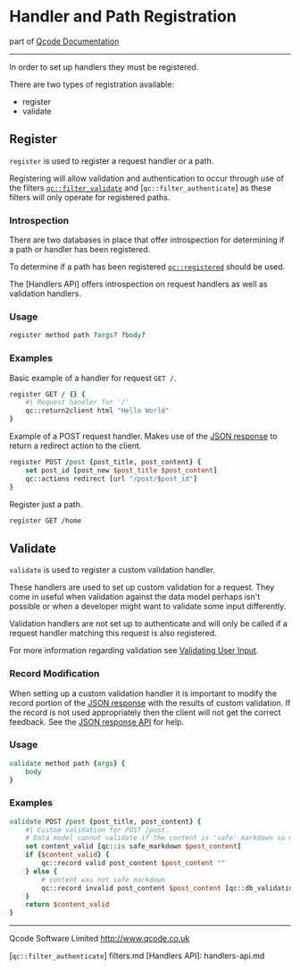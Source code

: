 Handler and Path Registration
============================

part of [Qcode Documentation](index.md)

* * *

In order to set up handlers they must be registered.

There are two types of registration available:

* register
* validate

Register
--------

`register` is used to register a request handler or a path.

Registering will allow validation and authentication to occur through use of the filters [`qc::filter_validate`] and [`qc::filter_authenticate`] as these filters will only operate for registered paths.

### Introspection

There are two databases in place that offer introspection for determining if a path or handler has been registered.

To determine if a path has been registered [`qc::registered`] should be used.

The [Handlers API] offers introspection on request handlers as well as validation handlers.

### Usage

```tcl
register method path ?args? ?body?
```

### Examples

Basic example of a handler for request `GET /`.

```tcl
register GET / {} {
    #| Request handler for '/'
    qc::return2client html "Hello World"
}
```

Example of a POST request handler. Makes use of the [JSON response] to return a redirect action to the client.

```tcl
register POST /post {post_title, post_content} {
    set post_id [post_new $post_title $post_content]
    qc::actions redirect [url "/post/$post_id"]
}
```
Register just a path.

```tcl
register GET /home
```

Validate
--------

`validate` is used to register a custom validation handler.

These handlers are used to set up custom validation for a request. They come in useful when validation against the data model perhaps isn't possible or when a developer might want to validate some input differently.

Validation handlers are not set up to authenticate and will only be called if a request handler matching this request is also registered.

For more information regarding validation see [Validating User Input].

### Record Modification

When setting up a custom validation handler it is important to modify the record portion of the [JSON response] with the results of custom validation. If the record is not used appropriately then the client will not get the correct feedback. See the [JSON response API] for help.

### Usage

```tcl
validate method path {args} {
    body
}
```

### Examples


```tcl
validate POST /post {post_title, post_content} {
    #| Custom validation for POST /post.
    # Data model cannot validate if the content is 'safe' markdown so manually validate the content.
    set content_valid [qc::is safe_markdown $post_content]
    if {$content_valid} {
        qc::record valid post_content $post_content ""
    } else {
        # content was not safe markdown
        qc::record invalid post_content $post_content [qc::db_validation_message posts post_content]
    }
    return $content_valid
}
```

* * *

Qcode Software Limited <http://www.qcode.co.uk>

[JSON response]: global-json-response.md
[JSON response API]: response_api.md
[Validating User Input]: validation.md
[`qc::registered`]: procs/registered.md
[`qc::filter_validate`]: filters.md
[`qc::filter_authenticate`] filters.md
[Handlers API]: handlers-api.md